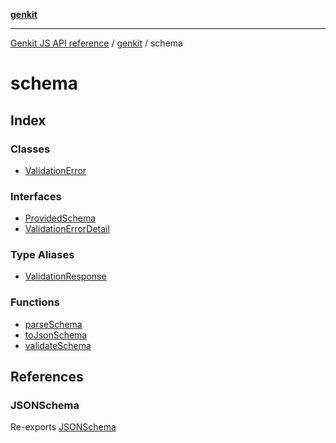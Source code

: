 [**genkit**](../README.md)

***

[Genkit JS API reference](../../README.md) / [genkit](../README.md) / schema

# schema

## Index

### Classes

- [ValidationError](classes/ValidationError.md)

### Interfaces

- [ProvidedSchema](interfaces/ProvidedSchema.md)
- [ValidationErrorDetail](interfaces/ValidationErrorDetail.md)

### Type Aliases

- [ValidationResponse](type-aliases/ValidationResponse.md)

### Functions

- [parseSchema](functions/parseSchema.md)
- [toJsonSchema](functions/toJsonSchema.md)
- [validateSchema](functions/validateSchema.md)

## References

### JSONSchema

Re-exports [JSONSchema](../type-aliases/JSONSchema.md)

